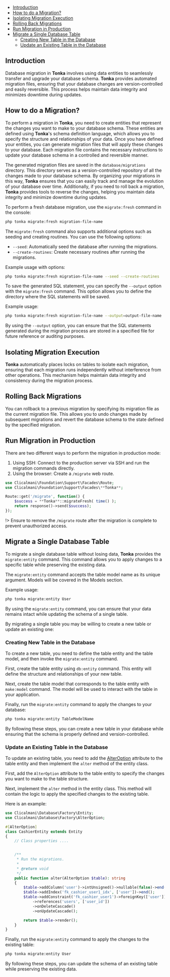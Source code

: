 - [Introduction](migration?id=introduction)
- [How to do a Migration?](migration?id=how-to-do-a-migration)
- [Isolating Migration Execution](migration?id=isolating-migration-execution)
- [Rolling Back Migrations](migration?id=rolling-back-migrations)
- [Run Migration in Production](migration?id=run-migration-in-production)
- [Migrate a Single Database Table](migration?id=migrate-a-single-database-table)
    - [Creating New Table in the Database](migration?id=creating-new-table-in-the-database)
    - [Update an Existing Table in the Database](migration?id=update-an-existing-table-in-the-database)

## Introduction

Database migration in **Tonka** involves using data entities to seamlessly transfer and upgrade your database schema. **Tonka** provides automated migration files, ensuring that your database changes are version-controlled and easily reversible. This process helps maintain data integrity and minimizes downtime during updates.

## How to do a Migration?

To perform a migration in **Tonka**, you need to create entities that represent the changes you want to make to your database schema. These entities are defined using **Tonka**'s schema definition language, which allows you to specify the structure and relationships of your data. Once you have defined your entities, you can generate migration files that will apply these changes to your database. Each migration file contains the necessary instructions to update your database schema in a controlled and reversible manner.

The generated migration files are saved in the `database/migrations` directory. This directory serves as a version-controlled repository of all the changes made to your database schema. By organizing your migrations in this way, **Tonka** ensures that you can easily track and manage the evolution of your database over time. Additionally, if you need to roll back a migration, **Tonka** provides tools to reverse the changes, helping you maintain data integrity and minimize downtime during updates.

To perform a fresh database migration, use the `migrate:fresh` command in the console:

```bash
php tonka migrate:fresh migration-file-name
```

The `migrate:fresh` command also supports additional options such as seeding and creating routines. You can use the following options:

- `--seed`: Automatically seed the database after running the migrations.
- `--create-routines`: Create necessary routines after running the migrations.

Example usage with options:

```bash
php tonka migrate:fresh migration-file-name --seed --create-routines
```

To save the generated SQL statement, you can specify the `--output` option with the `migrate:fresh` command. This option allows you to define the directory where the SQL statements will be saved.

Example usage:

```bash
php tonka migrate:fresh migration-file-name --output=output-file-name
```

By using the `--output` option, you can ensure that the SQL statements generated during the migration process are stored in a specified file for future reference or auditing purposes.

## Isolating Migration Execution

**Tonka** automatically places locks on tables to isolate each migration, ensuring that each migration runs independently without interference from other operations. This mechanism helps maintain data integrity and consistency during the migration process.

## Rolling Back Migrations

You can rollback to a previous migration by specifying its migration file as the current migration file. 
This allows you to undo changes made by subsequent migrations and revert the database schema to the state defined by the specified migration.

## Run Migration in Production

There are two different ways to perform the migration in production mode: 
1. Using SSH: Connect to the production server via SSH and run the migration commands directly.
2. Using the browser: Create a `/migrate` web route.

```php
use Clicalmani\Foundation\Support\Facades\Route;
use Clicalmani\Foundation\Support\Facades\**Tonka**;

Route::get('/migrate', function() {
    $success = **Tonka**::migrateFresh( time() );
    return response()->send($success);
});
```

!> Ensure to remove the `/migrate` route after the migration is complete to prevent unauthorized access.

## Migrate a Single Database Table

To migrate a single database table without losing data, **Tonka** provides the `migrate:entity` command. This command allows you to apply changes to a specific table while preserving the existing data.

The `migrate:entity` command accepts the table model name as its unique argument. Models will be covered in the Models section.

Example usage:

```bash
php tonka migrate:entity User
```

By using the `migrate:entity` command, you can ensure that your data remains intact while updating the schema of a single table.

By migrating a single table you may be willing to create a new table or update an existing one:

### Creating New Table in the Database

To create a new table, you need to define the table entity and the table model, and then invoke the `migrate:entity` command.

First, create the table entity using `db:entity` command. This entity will define the structure and relationships of your new table.

Next, create the table model that corresponds to the table entity with `make:model` command. The model will be used to interact with the table in your application.

Finally, run the `migrate:entity` command to apply the changes to your database:

```bash
php tonka migrate:entity TableModelName
```

By following these steps, you can create a new table in your database while ensuring that the schema is properly defined and version-controlled.

### Update an Existing Table in the Database

To update an existing table, you need to add the [AlterOption](https://github.com/clicalmani/database/factory/alteroption) attribute to the table entity and then implement the `alter` method of the entity class.

First, add the `AlterOption` attribute to the table entity to specify the changes you want to make to the table structure.

Next, implement the `alter` method in the entity class. This method will contain the logic to apply the specified changes to the existing table.

Here is an example:

```php
use Clicalmani\Database\Factory\Entity;
use Clicalmani\Database\Factory\AlterOption;

#[AlterOption]
class CashierEntity extends Entity
{
    // Class properties ....


    /**
     * Run the migrations.
     *
     * @return void
     */
    public function alter(AlterOption $table): string
    {
        $table->addColumn('user')->intUnsigned()->nullable(false)->end();
        $table->addIndex('fk_cashier_user1_idx', ['user'])->end();
        $table->addConstraint('fk_cashier_user1')->foreignKey(['user'])
            ->references('users', ['user_id'])
            ->onDeleteCascade()
            ->onUpdateCascade();

        return $table->render();
    }
}
```

Finally, run the `migrate:entity` command to apply the changes to the existing table:

```bash
php tonka migrate:entity User
```

By following these steps, you can update the schema of an existing table while preserving the existing data.
